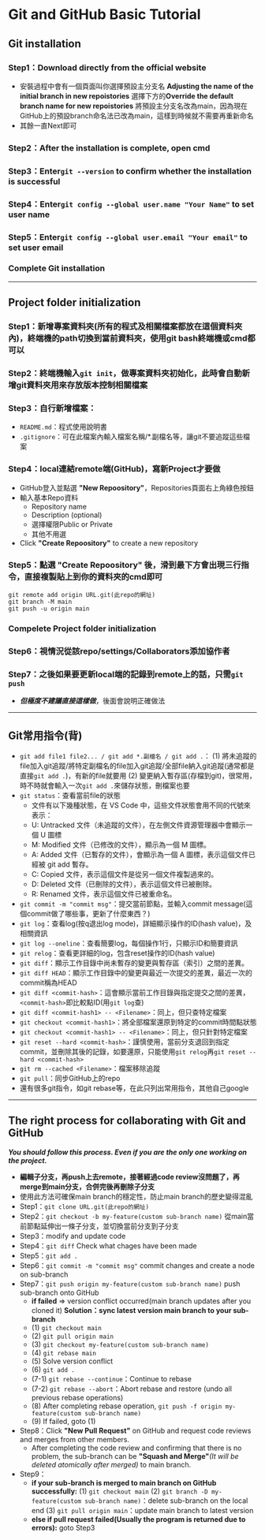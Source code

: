 Git and GitHub Basic Tutorial
===
Git installation
---
### Step1：Download directly from the official website
- 安裝過程中會有一個頁面叫你選擇預設主分支名
  **Adjusting the name of the initial branch in new repoistories**
  選擇下方的**Override the default branch name for new repoistories**
  將預設主分支名改為main，因為現在GitHub上的預設branch命名法已改為main，這樣到時候就不需要再重新命名
- 其餘一直Next即可
### Step2：After the installation is complete, open cmd
### Step3：Enter```git --version``` to confirm whether the installation is successful
### Step4：Enter```git config --global user.name "Your Name"``` to set user name
### Step5：Enter```git config --global user.email "Your email"``` to set user email
### Complete Git installation

***

Project folder initialization
---
### Step1：新增專案資料夾(所有的程式及相關檔案都放在這個資料夾內)，終端機的path切換到當前資料夾，使用git bash終端機或cmd都可以
### Step2：終端機輸入```git init```，做專案資料夾初始化，此時會自動新增git資料夾用來存放版本控制相關檔案
### Step3：自行新增檔案：
- ```README.md```：程式使用說明書
- ```.gitignore```：可在此檔案內輸入檔案名稱/*.副檔名等，讓git不要追蹤這些檔案
### Step4：local連結remote端(GitHub)，寫新Project才要做
- GitHub登入並點選 **"New Repoository"**，Repositories頁面右上角綠色按鈕
- 輸入基本Repo資料
  - Repository name
  - Description (optional)
  - 選擇權限Public or Private
  - 其他不用選
- Click **"Create Repoository"** to create a new repository
### Step5：點選 **"Create Repoository"** 後，滑到最下方會出現三行指令，直接複製貼上到你的資料夾的cmd即可
```
git remote add origin URL.git(此repo的網址)
git branch -M main
git push -u origin main
```
### Compelete Project folder initialization
### Step6：視情況從該repo/settings/Collaborators添加協作者
### Step7：之後如果要更新local端的記錄到remote上的話，只需```git push```
- ***但極度不建議直接這樣做***，後面會說明正確做法

***

Git常用指令(背)
---
- ```git add file1 file2... / git add *.副檔名 / git add .```：
  (1) 將未追蹤的file加入git追蹤/將特定副檔名的file加入git追蹤/全部file納入git追蹤(通常都是直接```git add .```)，有新的file就要用
  (2) 變更納入暫存區(存檔到git)，很常用，時不時就會輸入一次```git add .```來儲存狀態，刪檔案也要
- ```git status```：查看當前file的狀態
  - 文件有以下幾種狀態，在 VS Code 中，這些文件狀態會用不同的代號來表示：
  - U: Untracked 文件（未追蹤的文件），在左側文件資源管理器中會顯示一個 U 圖標
  - M: Modified 文件（已修改的文件），顯示為一個 M 圖標。
  - A: Added 文件（已暫存的文件），會顯示為一個 A 圖標，表示這個文件已經被 git add 暫存。
  - C: Copied 文件，表示這個文件是從另一個文件複製過來的。
  - D: Deleted 文件（已刪除的文件），表示這個文件已被刪除。
  - R: Renamed 文件，表示這個文件已被重命名。
- ```git commit -m "commit msg"```：提交當前節點，並輸入commit message(這個commit做了哪些事，更新了什麼東西？)
- ```git log```：查看log(按q退出log mode)，詳細顯示操作的ID(hash value)，及相關資訊
- ```git log --oneline```：查看簡要log，每個操作1行，只顯示ID和簡要資訊
- ```git relog```：查看更詳細的log，包含reset操作的ID(hash value)
- ```git diff```：顯示工作目錄中尚未暫存的變更與暫存區（索引）之間的差異。
- ```git diff HEAD```：顯示工作目錄中的變更與最近一次提交的差異，最近一次的commit稱為HEAD
- ```git diff <commit-hash>```：這會顯示當前工作目錄與指定提交之間的差異， ``` <commit-hash>```即比較點ID(用```git log```查)
- ```git diff <commit-hash1> -- <Filename>```：同上，但只查特定檔案
- ```git checkout <commit-hash1>```：將全部檔案還原到特定的commit時間點狀態
- ```git checkout <commit-hash1> -- <Filename>```：同上，但只針對特定檔案
- ```git reset --hard <commit-hash>```：謹慎使用，當前分支退回到指定commit，並刪除其後的記錄，如要還原，只能使用```git relog```再```git reset --hard <commit-hash>```
- ```git rm --cached <Filename>```：檔案移除追蹤
- ```git pull```：同步GitHub上的repo
- 還有很多git指令，如git rebase等，在此只列出常用指令，其他自己google

***

The right process for collaborating with Git and GitHub
---
***You should follow this process. Even if you are the only one working on the project.***
- **編輯子分支，再push上去remote，接著經過code review沒問題了，再merge到main分支，合併完後再刪除子分支**
- 使用此方法可確保main branch的穩定性，防止main branch的歷史變得混亂
- Step1：```git clone URL.git(此repo的網址)```
- Step2：```git checkout -b my-feature(custom sub-branch name)``` 從main當前節點延伸出一條子分支，並切換當前分支到子分支
- Step3：modify and update code
- Step4：```git diff``` Check what chages have been made
- Step5：```git add .```
- Step6：```git commit -m "commit msg"``` commit changes and create a node on sub-branch
- Step7：```git push origin my-feature(custom sub-branch name)``` push sub-branch onto GitHub
  - **if failed** => version conflict occurred(main branch updates after you cloned it)
  **Solution：sync latest version main branch to your sub-branch**
  - (1) ```git checkout main```
  - (2) ```git pull origin main```
  - (3) ```git checkout my-feature(custom sub-branch name)```
  - (4) ```git rebase main```
  - (5) Solve version conflict
  - (6) ```git add .```
  - (7-1) ```git rebase --continue```：Continue to rebase
  - (7-2) ```git rebase --abort```：Abort rebase and restore (undo all previous rebase operations)
  - (8) After completing rebase operation, ```git push -f origin my-feature(custom sub-branch name)```
  - (9) If failed, goto (1)
- Step8：Click **"New Pull Request"** on GitHub and request code reviews and merges from other members.
  - After completing the code review and confirming that there is no problem, the sub-branch can be **"Squash and Merge"***(It will be deleted atomically after merged)* to main branch.
- Step9：
  - **if your sub-branch is merged to main branch on GitHub successfully:**
    (1) ```git checkout main```
    (2) ```git branch -D my-feature(custom sub-branch name)```：delete sub-branch on the local end
    (3) ```git pull origin main```：update main branch to latest version
  - **else if pull request failed(Usually the program is returned due to errors):**
    goto Step3